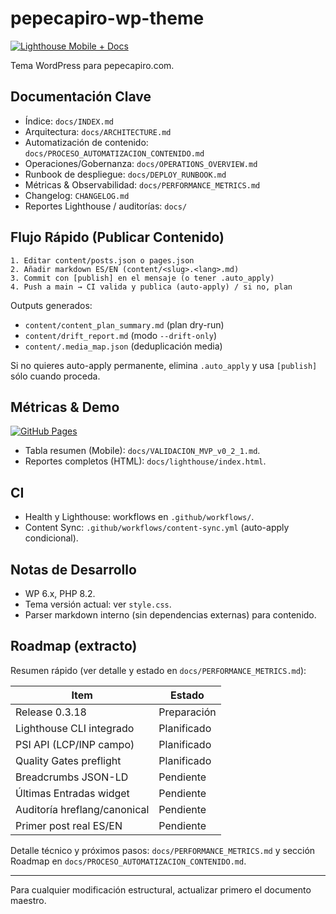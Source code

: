 # pepecapiro-wp-theme

[![Lighthouse Mobile + Docs](https://github.com/ppkapiro/pepecapiro-wp-theme/actions/workflows/lighthouse_docs.yml/badge.svg)](https://github.com/ppkapiro/pepecapiro-wp-theme/actions/workflows/lighthouse_docs.yml)

Tema WordPress para pepecapiro.com.

## Documentación Clave
- Índice: `docs/INDEX.md`
- Arquitectura: `docs/ARCHITECTURE.md`
- Automatización de contenido: `docs/PROCESO_AUTOMATIZACION_CONTENIDO.md`
- Operaciones/Gobernanza: `docs/OPERATIONS_OVERVIEW.md`
- Runbook de despliegue: `docs/DEPLOY_RUNBOOK.md`
- Métricas & Observabilidad: `docs/PERFORMANCE_METRICS.md`
- Changelog: `CHANGELOG.md`
- Reportes Lighthouse / auditorías: `docs/`

## Flujo Rápido (Publicar Contenido)
```
1. Editar content/posts.json o pages.json
2. Añadir markdown ES/EN (content/<slug>.<lang>.md)
3. Commit con [publish] en el mensaje (o tener .auto_apply)
4. Push a main → CI valida y publica (auto-apply) / si no, plan
```
Outputs generados:
- `content/content_plan_summary.md` (plan dry-run)
- `content/drift_report.md` (modo `--drift-only`)
- `content/.media_map.json` (deduplicación media)

Si no quieres auto-apply permanente, elimina `.auto_apply` y usa `[publish]` sólo cuando proceda.

## Métricas & Demo
[![GitHub Pages](https://img.shields.io/badge/Pages-online-brightgreen)](https://ppkapiro.github.io/pepecapiro-wp-theme/docs/index.html)

- Tabla resumen (Mobile): `docs/VALIDACION_MVP_v0_2_1.md`.
- Reportes completos (HTML): `docs/lighthouse/index.html`.

## CI
- Health y Lighthouse: workflows en `.github/workflows/`.
- Content Sync: `.github/workflows/content-sync.yml` (auto-apply condicional).

## Notas de Desarrollo
- WP 6.x, PHP 8.2.
- Tema versión actual: ver `style.css`.
- Parser markdown interno (sin dependencias externas) para contenido.

## Roadmap (extracto)
Resumen rápido (ver detalle y estado en `docs/PERFORMANCE_METRICS.md`):

| Item | Estado |
|------|--------|
| Release 0.3.18 | Preparación |
| Lighthouse CLI integrado | Planificado |
| PSI API (LCP/INP campo) | Planificado |
| Quality Gates preflight | Planificado |
| Breadcrumbs JSON-LD | Pendiente |
| Últimas Entradas widget | Pendiente |
| Auditoría hreflang/canonical | Pendiente |
| Primer post real ES/EN | Pendiente |

Detalle técnico y próximos pasos: `docs/PERFORMANCE_METRICS.md` y sección Roadmap en `docs/PROCESO_AUTOMATIZACION_CONTENIDO.md`.


---
Para cualquier modificación estructural, actualizar primero el documento maestro.
